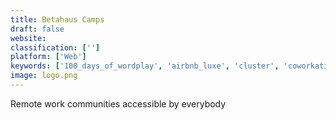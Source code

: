 ```yaml
---
title: Betahaus Camps
draft: false 
website: 
classification: ['']
platform: ['Web']
keywords: ['100_days_of_wordplay', 'airbnb_luxe', 'cluster', 'coworkations', 'crossroad', 'digitaloutposts', 'firefly', 'gigers', 'how_to_digital_nomad', 'nomad_list', 'outsite', 'queer_qrosswords', 'remote_year', 'remotes.in', 'startup_retreat_japan', 'startup_retreats', 'talentboard', 'tentrr', 'working_nomads', 'year_for_android', 'hr']
image: logo.png
---
```

Remote work communities accessible by everybody